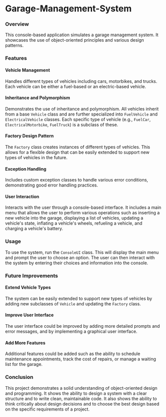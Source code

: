 # Garage-Management-System

### Overview
This console-based application simulates a garage management system. It showcases the use of object-oriented principles and various design patterns.

### Features

#### Vehicle Management
Handles different types of vehicles including cars, motorbikes, and trucks. Each vehicle can be either a fuel-based or an electric-based vehicle.

#### Inheritance and Polymorphism
Demonstrates the use of inheritance and polymorphism. All vehicles inherit from a base `Vehicle` class and are further specialized into `FuelVehicle` and `ElectricalVehicle` classes. Each specific type of vehicle (e.g., `FuelCar`, `ElectricalMotorbike`, `FuelTruck`) is a subclass of these.

#### Factory Design Pattern
The `Factory` class creates instances of different types of vehicles. This allows for a flexible design that can be easily extended to support new types of vehicles in the future.

#### Exception Handling
Includes custom exception classes to handle various error conditions, demonstrating good error handling practices.

#### User Interaction
Interacts with the user through a console-based interface. It includes a main menu that allows the user to perform various operations such as inserting a new vehicle into the garage, displaying a list of vehicles, updating a vehicle's state, inflating a vehicle's wheels, refueling a vehicle, and charging a vehicle's battery.

### Usage

To use the system, run the `ConsoleUI` class. This will display the main menu and prompt the user to choose an option. The user can then interact with the system by entering their choices and information into the console.

### Future Improvements

#### Extend Vehicle Types
The system can be easily extended to support new types of vehicles by adding new subclasses of `Vehicle` and updating the `Factory` class.

#### Improve User Interface
The user interface could be improved by adding more detailed prompts and error messages, and by implementing a graphical user interface.

#### Add More Features
Additional features could be added such as the ability to schedule maintenance appointments, track the cost of repairs, or manage a waiting list for the garage.

### Conclusion

This project demonstrates a solid understanding of object-oriented design and programming. It shows the ability to design a system with a clear structure and to write clean, maintainable code. It also shows the ability to think critically about design decisions and to choose the best design based on the specific requirements of a project.

